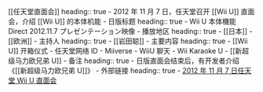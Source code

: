 [[任天堂直面会]]
heading:: true
	- 2012 年 11 月 7 日，任天堂召开 [[Wii U]] 直面会，介绍 [[Wii U]] 的本体机能
	- 日版标题
	  heading:: true
		- Wii U 本体機能 Direct 2012.11.7 プレゼンテーション映像
	- 播放地区
	  heading:: true
		- [[日本]]
		- [[欧洲]]
	- 主持人
	  heading:: true
		- [[岩田聪]]
	- 主要内容
	  heading:: true
		- [[Wii U]] 开箱仪式
		- 任天堂网络 ID
		- Miiverse
		- WiiU 聊天
		- Wii Karaoke U
		- [[新超级马力欧兄弟 U]]
	- 备注
	  heading:: true
		- 日版直面会结束后，有开发者介绍《[[新超级马力欧兄弟 U]]》
	- 外部链接
	  heading:: true
		- [2012 年 11 月 7 日任天堂 Wii U 直面会](https://www.bilibili.com/video/BV1DJ411i7CZ/)
